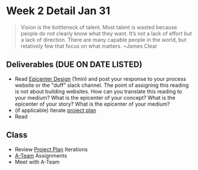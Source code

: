 # Week 2 Detail Jan 31

> Vision is the bottleneck of talent. Most talent is wasted because people do not clearly know what they want. It’s not a lack of effort but a lack of direction. There are many capable people in the world, but relatively few that focus on what matters. \~James Clear

## Deliverables (DUE ON DATE LISTED)

* Read [Epicenter Design](https://basecamp.com/gettingreal/09.2-epicenter-design) (1min) and post your response to your process website or the "duff" slack channel. The point of assigning this reading is not about building websites. How can you translate this reading to your medium? What is the epicenter of your concept? What is the epicenter of your story? What is the epicenter of your medium?
* (if applicable) Iterate [project plan](../project\_plan/)
* Read&#x20;

## Class

* Review [Project Plan](../project\_plan/) Iterations&#x20;
* [A-Team](../assignments/accountability\_partner.md) Assignments&#x20;
* Meet with A-Team

